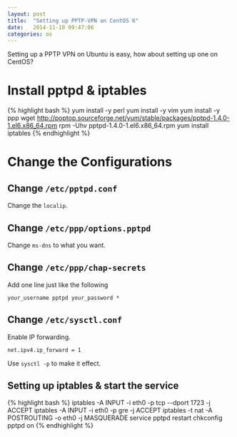 ```yaml
---
layout: post
title:  "Setting up PPTP-VPN on CentOS 6"
date:   2014-11-10 09:47:06
categories: os
---
```


Setting up a PPTP VPN on Ubuntu is easy, how about setting up one on CentOS?

# Install pptpd & iptables

{% highlight bash %}
yum install -y perl
yum install -y vim
yum install -y ppp
wget http://poptop.sourceforge.net/yum/stable/packages/pptpd-1.4.0-1.el6.x86_64.rpm
rpm -Uhv pptpd-1.4.0-1.el6.x86_64.rpm
yum install iptables
{% endhighlight %}

# Change the Configurations

## Change `/etc/pptpd.conf`

Change the `localip`.

## Change `/etc/ppp/options.pptpd`

Change `ms-dns` to what you want.

## Change `/etc/ppp/chap-secrets`

Add one line just like the following

```
your_username pptpd your_password *
```

## Change `/etc/sysctl.conf`

Enable IP forwarding.

```
net.ipv4.ip_forward = 1
```

Use `sysctl -p` to make it effect.

## Setting up iptables & start the service

{% highlight bash %}
iptables -A INPUT -i eth0 -p tcp --dport 1723 -j ACCEPT
iptables -A INPUT -i eth0 -p gre -j ACCEPT
iptables -t nat -A POSTROUTING -o eth0 -j MASQUERADE
service pptpd restart
chkconfig pptpd on
{% endhighlight %}


